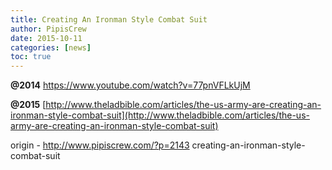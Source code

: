```yaml
---
title: Creating An Ironman Style Combat Suit
author: PipisCrew
date: 2015-10-11
categories: [news]
toc: true
---
```


**@2014**
https://www.youtube.com/watch?v=77pnVFLkUjM

**@2015**
[http://www.theladbible.com/articles/the-us-army-are-creating-an-ironman-style-combat-suit](http://www.theladbible.com/articles/the-us-army-are-creating-an-ironman-style-combat-suit)

origin - http://www.pipiscrew.com/?p=2143 creating-an-ironman-style-combat-suit